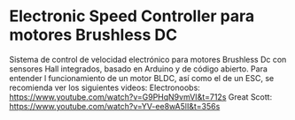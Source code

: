 # Electronic Speed Controller para motores Brushless DC
Sistema de control de velocidad electrónico para motores Brushless Dc con sensores Hall integrados, basado en Arduino y de código abierto. 
Para entender l funcionamiento de un motor BLDC, así como el de un ESC, se recomienda ver los siguientes videos: 
Electronoobs: https://www.youtube.com/watch?v=G9PHqN9vmVI&t=712s
Great Scott: https://www.youtube.com/watch?v=YV-ee8wA5lI&t=356s
